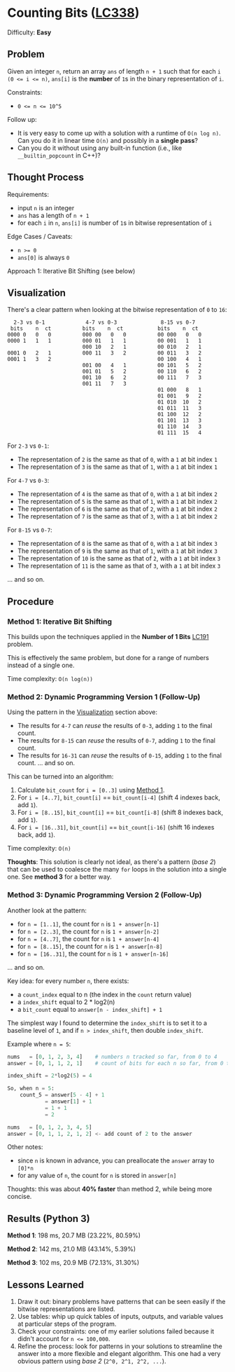 # Counting Bits ([LC338](https://leetcode.com/problems/counting-bits/))
Difficulty: **Easy**

## Problem

Given an integer `n`, return an array `ans` of length `n + 1` such that for each `i (0 <= i <= n)`, `ans[i]` is the **number** of `1`s in the binary representation of `i`.

Constraints:
- `0 <= n <= 10^5`

Follow up:
- It is very easy to come up with a solution with a runtime of `O(n log n)`. Can you do it in linear time `O(n)` and possibly in a **single pass**?
- Can you do it without using any built-in function (i.e., like `__builtin_popcount` in C++)?

## Thought Process

Requirements:
- input `n` is an integer
- `ans` has a length of `n + 1`
- for each `i` in `n`, `ans[i]` is number of `1`s in bitwise representation of `i`

Edge Cases / Caveats:
- `n >= 0`
- `ans[0]` is always `0`

Approach 1: Iterative Bit Shifting (see below)

## Visualization

There's a clear pattern when looking at the bitwise representation of `0` to `16`:
```
  2-3 vs 0-1             4-7 vs 0-3              8-15 vs 0-7
 bits    n  ct          bits    n  ct           bits    n  ct
0000 0   0   0          000 00   0   0          00 000   0   0
0000 1   1   1          000 01   1   1          00 001   1   1
                        000 10   2   1          00 010   2   1
0001 0   2   1          000 11   3   2          00 011   3   2
0001 1   3   2                                  00 100   4   1
                        001 00   4   1          00 101   5   2
                        001 01   5   2          00 110   6   2
                        001 10   6   2          00 111   7   3
                        001 11   7   3          
                                                01 000   8   1 
                                                01 001   9   2
                                                01 010  10   2
                                                01 011  11   3
                                                01 100  12   2
                                                01 101  13   3
                                                01 110  14   3
                                                01 111  15   4
```
For `2-3` vs `0-1`:
- The representation of `2` is the same as that of `0`, with a `1` at bit index `1`
- The representation of `3` is the same as that of `1`, with a `1` at bit index `1`

For `4-7` vs `0-3`:
- The representation of `4` is the same as that of `0`, with a `1` at bit index `2`
- The representation of `5` is the same as that of `1`, with a `1` at bit index `2`
- The representation of `6` is the same as that of `2`, with a `1` at bit index `2`
- The representation of `7` is the same as that of `3`, with a `1` at bit index `2`

For `8-15` vs `0-7`:
- The representation of `8` is the same as that of `0`, with a `1` at bit index `3`
- The representation of `9` is the same as that of `1`, with a `1` at bit index `3`
- The representation of `10` is the same as that of `2`, with a `1` at bit index `3`
- The representation of `11` is the same as that of `3`, with a `1` at bit index `3`

... and so on.

## Procedure

### Method 1: Iterative Bit Shifting

This builds upon the techniques applied in the **Number of 1 Bits** [LC191](https://github.com/ArchTangent-study/leetcode/tree/main/bit_manipulation/number_of_1_bits) problem.

This is effectively the same problem, but done for a range of numbers instead of a single one.

Time complexity: `O(n log(n))`

### Method 2: Dynamic Programming Version 1 (Follow-Up)

Using the pattern in the [Visualization](#visualization) section above:

- The results for `4-7` can *reuse* the results of `0-3`, adding `1` to the final count.
- The results for `8-15` can *reuse* the results of `0-7`, adding `1` to the final count.
- The results for `16-31` can *reuse* the results of `0-15`, adding `1` to the final count.
... and so on.

This can be turned into an algorithm:
1. Calculate `bit_count` for `i = [0..3]` using [Method 1](#method-1-iterative-bit-shifting).
2. For `i = [4..7]`, `bit_count[i]` == `bit_count[i-4]` (shift 4 indexes back, add `1`).
3. For `i = [8..15]`, `bit_count[i]` == `bit_count[i-8]` (shift 8 indexes back, add `1`).
4. For `i = [16..31]`, `bit_count[i]` == `bit_count[i-16]` (shift 16 indexes back, add `1`).

Time complexity: `O(n)`

**Thoughts**: This solution is clearly not ideal, as there's a pattern (*base 2*) that can be used to coalesce the many `for` loops in the solution into a single one.  See **method 3** for a better way.

### Method 3: Dynamic Programming Version 2 (Follow-Up)

Another look at the pattern:
- for `n = [1..1]`, the count for `n` is `1 + answer[n-1]`
- for `n = [2..3]`, the count for `n` is `1 + answer[n-2]`
- for `n = [4..7]`, the count for `n` is `1 + answer[n-4]`
- for `n = [8..15]`, the count for `n` is `1 + answer[n-8]`
- for `n = [16..31]`, the count for `n` is `1 + answer[n-16]`

... and so on.

Key idea: for every number `n`, there exists:
- a `count_index` equal to n (the index in the `count` return value)
- a `index_shift` equal to 2 * log2(n)
- a `bit_count` equal to `answer[n - index_shift] + 1`

The simplest way I found to determine the `index_shift` is to set it to a baseline level of `1`, and if `n > index_shift`, then double `index_shift`.

Example where `n = 5`:

```python
nums   = [0, 1, 2, 3, 4]    # numbers n tracked so far, from 0 to 4
answer = [0, 1, 1, 2, 1]    # count of bits for each n so far, from 0 to 4

index_shift = 2*log2(5) = 4

So, when n = 5:
    count_5 = answer[5 - 4] + 1
            = answer[1] + 1
            = 1 + 1
            = 2

nums   = [0, 1, 2, 3, 4, 5] 
answer = [0, 1, 1, 2, 1, 2] <- add count of 2 to the answer
```
Other notes:
- since `n` is known in advance, you can preallocate the `answer` array to `[0]*n`
- for any value of `n`, the count for `n` is stored in `answer[n]`

Thoughts: this was about **40% faster** than method 2, while being more concise.

## Results (Python 3)

**Method 1**:  198 ms, 20.7 MB (23.22%, 80.59%)

**Method 2**:  142 ms, 21.0 MB (43.14%, 5.39%)

**Method 3**:  102 ms, 20.9 MB (72.13%, 31.30%)

## Lessons Learned
1. Draw it out:  binary problems have patterns that can be seen easily if the bitwise representations are listed.
2. Use tables: whip up quick tables of inputs, outputs, and variable values at particular steps of the program.
3. Check your constraints: one of my earlier solutions failed because it didn't account for `n <= 100,000`.
4. Refine the process: look for patterns in your solutions to streamline the answer into a more flexible and elegant algorithm.  This one had a very obvious pattern using *base 2* (`2^0, 2^1, 2^2, ...`).
